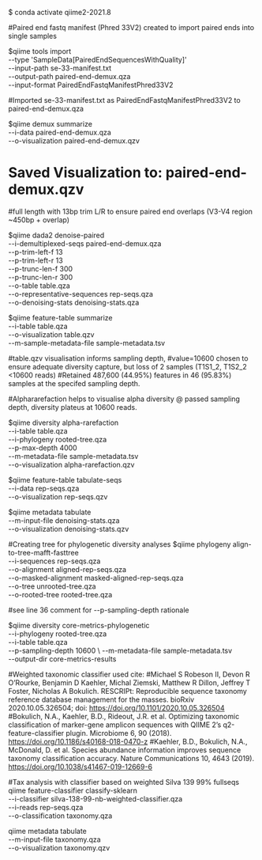 $ conda activate qiime2-2021.8

#Paired end fastq manifest (Phred 33V2) created to import paired ends into single samples

$qiime tools import \
--type 'SampleData[PairedEndSequencesWithQuality]' \
--input-path se-33-manifest.txt \
--output-path paired-end-demux.qza \
--input-format PairedEndFastqManifestPhred33V2

#Imported se-33-manifest.txt as PairedEndFastqManifestPhred33V2 to paired-end-demux.qza

$qiime demux summarize \
--i-data paired-end-demux.qza \
--o-visualization paired-end-demux.qzv

# Saved Visualization to: paired-end-demux.qzv

#full length with 13bp trim L/R to ensure paired end overlaps (V3-V4 region ~450bp + overlap)

$qiime dada2 denoise-paired \
--i-demultiplexed-seqs paired-end-demux.qza \
--p-trim-left-f 13 \
--p-trim-left-r 13 \
--p-trunc-len-f 300 \
--p-trunc-len-r 300 \
--o-table table.qza \
--o-representative-sequences rep-seqs.qza \
--o-denoising-stats denoising-stats.qza
 
$qiime feature-table summarize \
--i-table table.qza \
--o-visualization table.qzv \
--m-sample-metadata-file sample-metadata.tsv

#table.qzv visualisation informs sampling depth,
#value=10600 chosen to ensure adequate diversity capture, but loss of 2 samples (T1S1_2, T1S2_2 <10600 reads)
#Retained 487,600 (44.95%) features in 46 (95.83%) samples at the specifed sampling depth.

#Alphararefaction helps to visualise alpha diversity @ passed sampling depth, diversity plateus at 10600 reads.

$qiime diversity alpha-rarefaction \
--i-table table.qza \
--i-phylogeny rooted-tree.qza \
--p-max-depth 4000 \
--m-metadata-file sample-metadata.tsv \
--o-visualization alpha-rarefaction.qzv

$qiime feature-table tabulate-seqs \
--i-data rep-seqs.qza \
--o-visualization rep-seqs.qzv

$qiime metadata tabulate \
--m-input-file denoising-stats.qza \
--o-visualization denoising-stats.qzv

#Creating tree for phylogenetic diversity analyses
$qiime phylogeny align-to-tree-mafft-fasttree \
--i-sequences rep-seqs.qza \
--o-alignment aligned-rep-seqs.qza \
--o-masked-alignment masked-aligned-rep-seqs.qza \
--o-tree unrooted-tree.qza \
--o-rooted-tree rooted-tree.qza

#see line 36 comment for --p-sampling-depth rationale

$qiime diversity core-metrics-phylogenetic \
--i-phylogeny rooted-tree.qza \
--i-table table.qza \
--p-sampling-depth 10600 \ 
--m-metadata-file sample-metadata.tsv \
--output-dir core-metrics-results
 
#Weighted taxonomic classifier used cite:
#Michael S Robeson II, Devon R O’Rourke, Benjamin D Kaehler, Michal Ziemski, Matthew R Dillon, Jeffrey T Foster, Nicholas A Bokulich. RESCRIPt: Reproducible sequence taxonomy reference database management for the masses. bioRxiv 2020.10.05.326504; doi: https://doi.org/10.1101/2020.10.05.326504
#Bokulich, N.A., Kaehler, B.D., Rideout, J.R. et al. Optimizing taxonomic classification of marker-gene amplicon sequences with QIIME 2’s q2-feature-classifier plugin. Microbiome 6, 90 (2018). https://doi.org/10.1186/s40168-018-0470-z
#Kaehler, B.D., Bokulich, N.A., McDonald, D. et al. Species abundance information improves sequence taxonomy classification accuracy. Nature Communications 10, 4643 (2019). https://doi.org/10.1038/s41467-019-12669-6

#Tax analysis with classifier based on weighted Silva 139 99% fullseqs 
qiime feature-classifier classify-sklearn \
  --i-classifier silva-138-99-nb-weighted-classifier.qza \
  --i-reads rep-seqs.qza \
  --o-classification taxonomy.qza

qiime metadata tabulate \
  --m-input-file taxonomy.qza \
  --o-visualization taxonomy.qzv



